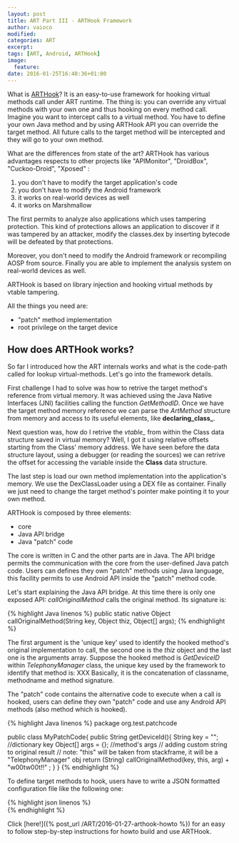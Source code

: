 ```yaml
---
layout: post
title: ART Part III - ARTHook Framework
author: vaioco
modified:
categories: ART
excerpt:
tags: [ART, Android, ARTHook]
image:
  feature:
date: 2016-01-25T16:40:36+01:00
---
```


What is [ARTHook](https://github.com/vaioco/art-hooking-vtable)? It is an easy-to-use framework for hooking virtual methods call under ART runtime. The thing is: you can override any virtual methods with your own one and thus hooking on every method call. 
Imagine you want to intercept calls to a virtual method. You have to define your own Java method and by using ARTHook API you can override the target method. All future calls to the target method will be intercepted and they will go to your own method.

What are the differences from state of the art?
ARTHook has various advantages respects to other projects like "APIMonitor", "DroidBox", "Cuckoo-Droid", "Xposed" :

1. you don't have to modify the target application's code
2. you don't have to modify the Android framework
3. it works on real-world devices as well
4. it works on Marshmallow

The first permits to analyze also applications which uses tampering protection. This kind of protections allows an application to discover if it was tampered by an attacker, modify the classes.dex by inserting bytecode will be defeated by that protections.

Moreover, you don't need to modify the Android framework or recompiling AOSP from source.
Finally you are able to implement the analysis system on real-world devices as well.

ARTHook is based on library injection and hooking virtual methods by vtable tampering.

All the things you need are:

* "patch" method implementation
* root privilege on the target device

## How does ARTHook works? ##

So far I introduced how the ART internals works and what is the code-path called for lookup virtual-methods. Let's go into the framework details.

First challenge I had to solve was how to retrive the target method's reference from virtual memory. It was achieved using the Java Native Interfaces (JNI) facilities calling the function _GetMethodID_. Once we have the target method memory reference we can parse the _ArtMethod_ structure from memory and access to its useful elements, like **declaring_class_**. 

Next question was, how do I retrive the _vtable\__ from within the Class data structure saved in virtual memory? Well, I got it using relative offsets starting from the Class' memory address. We have seen before the data structure layout, using a debugger (or reading the sources) we can retrive the offset for accessing the variable inside the **Class** data structure.


The last step is load our own method implementation into the application's memory. We use the DexClassLoader using a DEX file as container. Finally we just need to change the target method's pointer make pointing it to your own method.

ARTHook is composed by three elements:

* core
* Java API bridge
* Java "patch" code

The core is written in C and the other parts are in Java. The API bridge permits the communication with the core from the user-defined Java patch code. Users can defines they own "patch" methods using Java language, this facility permits to use Android API inside the "patch" method code.

Let's start explaining the Java API bridge.
At this time there is only one exposed API: _callOriginalMethod_ calls the original method. Its signature is:

{% highlight Java linenos %}
public static native Object callOriginalMethod(String key, Object thiz, Object[] args);
{% endhighlight %}

The first argument is the 'unique key' used to identify the hooked method's original implementation to call, the second one is the _thiz_ object and the last one is the arguments array. Suppose the hooked method is _GetDeviceID_ within _TelephonyManager_ class, the unique key used by the framework to identify that method is: XXX
Basically, it is the concatenation of classname, methodname and method signature.

The "patch" code contains the alternative code to execute when a call is hooked, users can define they own "patch" code and use any Android API methods (also method which is hooked).

{% highlight Java linenos %}
package org.test.patchcode

public class MyPatchCode{
	public String getDeviceId(){
		String key = ""; //dictionary key
		Object[] args = {}; //method's args
		// adding custom string to original result
		// note: "this" will be taken from stackframe, it will be a "TelephonyManager" obj
		return (String) callOriginalMethod(key, this, arg) + "w00tw00t!!" ;
	}
}
{% endhighlight %}

To define target methods to hook, users have to write a JSON formatted configuration file like the following one:

{% highlight json linenos %}
<config>
</config>	
{% endhighlight %}

Click [here!]({% post_url /ART/2016-01-27-arthook-howto %}) for an easy to follow step-by-step instructions for howto build and use ARTHook.